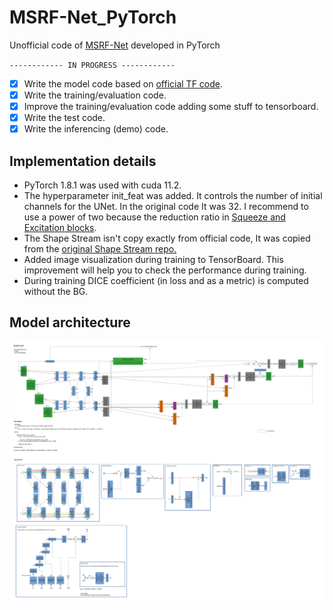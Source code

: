 # MSRF-Net_PyTorch

Unofficial code of [MSRF-Net](https://arxiv.org/pdf/2105.07451.pdf) developed in PyTorch

`------------ IN PROGRESS ------------`

- [x] Write the model code based on [official TF code](https://github.com/NoviceMAn-prog/MSRF-Net).
- [x] Write the training/evaluation code.
- [x] Improve the training/evaluation code adding some stuff to tensorboard.
- [x] Write the test code.
- [x] Write the inferencing (demo) code.

## Implementation details

- PyTorch 1.8.1 was used with cuda 11.2.
- The hyperparameter init_feat was added. It controls the number of initial channels for the UNet. In the original code It was 32. I recommend to use a power of two  because the reduction ratio in [Squeeze and Excitation blocks](https://arxiv.org/abs/1709.01507).
- The Shape Stream isn't copy exactly from official code, It was copied from the [original Shape Stream repo.](https://github.com/leftthomas/GatedSCNN)
- Added image visualization during training to TensorBoard. This improvement will help you to check the performance during training.
- During training DICE coefficient (in loss and as a metric) is computed without the BG.


## Model architecture

![MSRF-NET diagram](./images/MSRF-NET.jpg)
